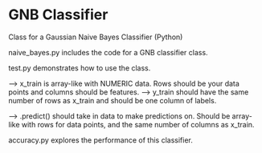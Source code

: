 # GNB Classifier
Class for a Gaussian Naive Bayes Classifier (Python)

naive_bayes.py includes the code for a GNB classifier class.

test.py demonstrates how to use the class.

  --> x_train is array-like with NUMERIC data. Rows should be your data points and columns should be features.
  --> y_train should have the same number of rows as x_train and should be one column of labels.
  
  --> .predict() should take in data to make predictions on. Should be array-like with rows for data points, and the same number of columns as x_train.
  
  
accuracy.py explores the performance of this classifier.

